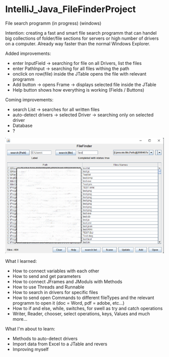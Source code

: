 # IntelliJ_Java_FileFinderProject
File search programm (in progress) (windows)

Intention: creating a fast and smart file search programm that can handel big collections of folder/file sections for servers or high number of drivers on a computer.
Already way faster than the normal Windows Explorer.

Added improvements:
 - enter InputField -> searching for file on all Drivers, list the files
 - enter PathInput -> searching for all files withing the path
 - onclick on row(file) inside the JTable opens the file with relevant programm
 - Add button -> opens Frame -> displays selected file inside the JTable
 - Help button shows how everything is working (Fields / Buttons)

Coming improvements:
 - search List -> searches for all written files
 - auto-detect drivers -> selected Driver -> searching only on selected driver
 - Database
 - ?

![img.png](img.png)

What I learned:
 - How to connect variables with each other
 - How to send and get parameters
 - How to connect JFrames and JModuls with Methods
 - How to use Threads and Runnable
 - How to search in drivers for specific files
 - How to send open Commands to different fileTypes and the relevant programm to open it (doc = Word, pdf = adobe, etc...)
 - How to if and else, while, switches, for swell as try and catch operations
 - Writer, Reader, chooser, select operations, keys, Values and much more...


What I'm about to learn:
 - Methods to auto-detect drivers
 - Import data from Excel to a JTable and revers
 - Improving myself
